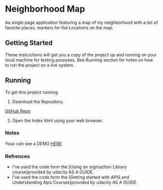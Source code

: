 # Neighborhood Map

Aa single page application featuring a map of my neighborhood with a list of favorite places, markers for the Locations on the map.  

## Getting Started

These instructions will get you a copy of the project up and running on your local machine for testing purposes. See Running section for notes on how to run the project on a live system.

## Running

To get this project running

1. Download the Repository.

[GitHub Repo](https://github.com/FatmaMagdy/FatmaMagdy.github.io.git)

2. Open the Index.html using your web browser.
 
### Notes

Youc can see a DEMO [HERE](https://fatmamagdy.github.io/)

### Refrences

- I've used the code form the [Using an orginaztion Library course]provided by udacity AS A GUIDE.
- I've used the code form the [Getting started with APIS and Understanding Apis Courses]provided by udacity AS A GUIDE.

